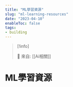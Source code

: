```yaml
---
title: "ML學習資源"
slug: "ml-learning-resources"
date: "2023-04-10"
enableToc: false
tags:
- building
---
```


> [!info]
>
> 🌱 來自: [[Ai相關]]

# ML學習資源

